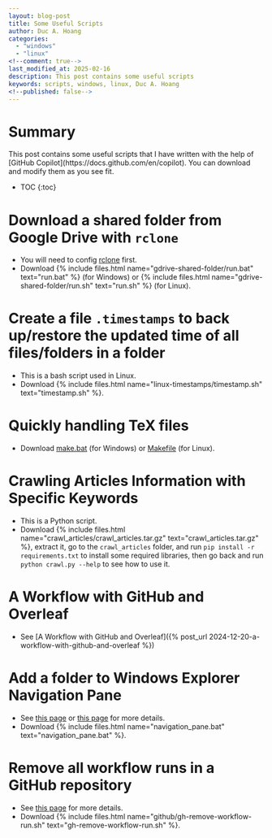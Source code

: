 ```yaml
---
layout: blog-post
title: Some Useful Scripts
author: Duc A. Hoang
categories:
  - "windows"
  - "linux"
<!--comment: true-->
last_modified_at: 2025-02-16
description: This post contains some useful scripts
keywords: scripts, windows, linux, Duc A. Hoang
<!--published: false-->
---
```


<div class="alert alert-info" markdown="1">
<h1 class="alert-heading">Summary</h1>
This post contains some useful scripts that I have written with the help of [GitHub Copilot](https://docs.github.com/en/copilot). You can download and modify them as you see fit.

* TOC
{:toc}

</div>

# Download a shared folder from Google Drive with `rclone`

* You will need to config [rclone](https://rclone.org/docs/) first.
* Download {% include files.html name="gdrive-shared-folder/run.bat" text="run.bat" %} (for Windows) or {% include files.html name="gdrive-shared-folder/run.sh" text="run.sh" %} (for Linux).

# Create a file `.timestamps` to back up/restore the updated time of all files/folders in a folder

* This is a bash script used in Linux.
* Download {% include files.html name="linux-timestamps/timestamp.sh" text="timestamp.sh" %}.

# Quickly handling TeX files

* Download [make.bat]({{site.baseurl}}/tex/make.bat) (for Windows) or [Makefile]({{site.baseurl}}/tex/Makefile) (for Linux).

# Crawling Articles Information with Specific Keywords

* This is a Python script.
* Download {% include files.html name="crawl_articles/crawl_articles.tar.gz" text="crawl_articles.tar.gz" %}, extract it, go to the `crawl_articles` folder, and run `pip install -r requirements.txt` to install some required libraries, then go back and run `python crawl.py --help` to see how to use it.

# A Workflow with GitHub and Overleaf

* See [A Workflow with GitHub and Overleaf]({% post_url 2024-12-20-a-workflow-with-github-and-overleaf %})

# Add a folder to Windows Explorer Navigation Pane

* See [this page](https://stackoverflow.com/a/34595293) or [this page](https://www.tenforums.com/customization/157121-add-specific-folders-navigation-pane.html) for more details.
* Download {% include files.html name="navigation_pane.bat" text="navigation_pane.bat" %}.

# Remove all workflow runs in a GitHub repository

* See [this page](https://stackoverflow.com/questions/57927115/delete-a-workflow-from-github-actions) for more details.
* Download {% include files.html name="github/gh-remove-workflow-run.sh" text="gh-remove-workflow-run.sh" %}.
